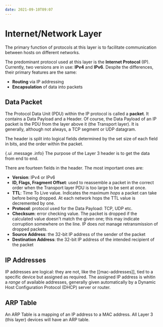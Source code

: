 ```yaml
---
date: 2021-09-10T09:07
---
```


# Internet/Network Layer

The primary function of protocols at this layer is to facilitate
communication between hosts on different networks.

The predominant protocol used at this layer is the **Internet Protocol**
(IP). Currently, two versions are in use: **IPv4** and **IPv6**. Despite
the differences, their primary features are the same:

- **Routing** via IP addressing
- **Encapsulation** of data into packets

## Data Packet

The Protocol Data Unit (PDU) within the IP protocol is called a **packet**.
It contains a Data Payload and a Header. Of course, the Data Payload of an
IP packet is the PDU from the layer above it (the Transport layer). It is
generally, although not always, a TCP segment or UDP datagram.

The header is split into logical fields determined by the set size of each
field in bits, and the order within the packet.

{.ui .message .info}
The purpose of the Layer 3 header is to get the data from end to end.

There are fourteen fields in the header. The most important ones are:

- **Version**: IPv4 or IPv6
- **ID, Flags, Fragment Offset**: used to reassemble a packet in the
correct order when the Transport layer PDU is too large to be sent at once.
- **TTL**: Time To Live value. Indicates the maximum _hops_ a packet can
take before being dropped. At each network hops the TTL value is
decremented by one.
- **Protocol**: protocol used for the Data Payload: TCP, UDP etc.
- **Checksum**: error checking value. The packet is dropped if the
calculated value doesn't match the given one; this may indicate corruption
somewhere on the line. IP does _not_ manage retransmission of dropped
packets.
- **Source Address**: the 32-bit IP address of the sender of the packet
- **Destination Address**: the 32-bit IP address of the intended recipient
of the packet

## IP Addresses

IP addresses are logical: they are not, like the [[mac-addresses]], tied to
a specific device but assigned as required. The assigned IP address is
whitin a _range_ of available addresses, generally given automatically by a
Dynamic Host Configuration Protocol (DHCP) server or router.

## ARP Table

An ARP Table is a mapping of an IP address to a MAC address. All Layer 3
(this layer) devices will have an ARP table.
